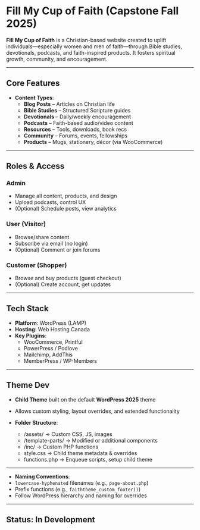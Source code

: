 # Fill My Cup of Faith (Capstone Fall 2025)

**Fill My Cup of Faith** is a Christian-based website created to uplift individuals—especially women and men of faith—through Bible studies, devotionals, podcasts, and faith-inspired products. It fosters spiritual growth, community, and encouragement.

---

## Core Features

- **Content Types**:
  - **Blog Posts** – Articles on Christian life
  - **Bible Studies** – Structured Scripture guides
  - **Devotionals** – Daily/weekly encouragement
  - **Podcasts** – Faith-based audio/video content
  - **Resources** – Tools, downloads, book recs
  - **Community** – Forums, events, fellowships
  - **Products** – Mugs, stationery, décor (via WooCommerce)

---

## Roles & Access

### Admin
- Manage all content, products, and design
- Upload podcasts, control UX
- (Optional) Schedule posts, view analytics

### User (Visitor)
- Browse/share content
- Subscribe via email (no login)
- (Optional) Comment or join forums

### Customer (Shopper)
- Browse and buy products (guest checkout)
- (Optional) Create account, get updates

---

## Tech Stack

- **Platform**: WordPress (LAMP)
- **Hosting**: Web Hosting Canada
- **Key Plugins**:
  - WooCommerce, Printful
  - PowerPress / Podlove
  - Mailchimp, AddThis
  - MemberPress / WP-Members

---

## Theme Dev

- **Child Theme** built on the default **WordPress 2025** theme
- Allows custom styling, layout overrides, and extended functionality
- **Folder Structure**:

  - /assets/ → Custom CSS, JS, images
  - /template-parts/ → Modified or additional components
  - /inc/ → Custom PHP functions
  - style.css → Child theme metadata & overrides
  - functions.php → Enqueue scripts, setup child theme
---

- **Naming Conventions**:
- `lowercase-hyphenated` filenames (e.g., `page-about.php`)
- Prefix functions (e.g., `faiththeme_custom_footer()`)
- Follow WordPress hierarchy and naming for overrides

---

## Status: In Development
